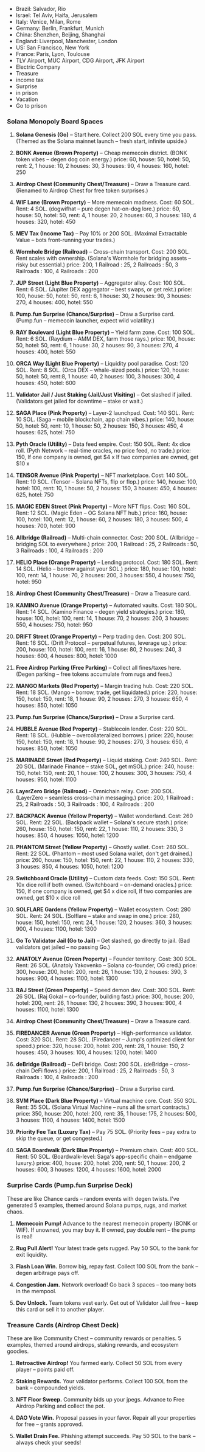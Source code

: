 - Brazil: Salvador, Rio
- Israel: Tel Aviv, Haifa, Jerusalem
- Italy: Venice, Milan, Rome
- Germany: Berlin, Frankfurt, Munich
- China: Shenzhen, Beijing, Shanghai
- England: Liverpool, Manchester, London
- US: San Francisco, New York
- France: Paris, Lyon, Toulouse
- TLV Airport, MUC Airport, CDG Airport, JFK Airport
- Electric Company
- Treasure
- income tax
- Surprise
- in prison
- Vacation
- Go to prison

### Solana Monopoly Board Spaces

1. **Solana Genesis (Go)** – Start here. Collect 200 SOL every time you pass. (Themed as the Solana mainnet launch – fresh start, infinite upside.)

2. **BONK Avenue (Brown Property)** – Cheap memecoin district. (BONK token vibes – degen dog coin energy.)
   price: 60, house: 50, hotel: 50, rent: 2, 1 house: 10, 2 houses: 30, 3 houses: 90, 4 houses: 160, hotel: 250

3. **Airdrop Chest (Community Chest/Treasure)** – Draw a Treasure card. (Renamed to Airdrop Chest for free token surprises.)

4. **WIF Lane (Brown Property)** – More memecoin madness. Cost: 60 SOL. Rent: 4 SOL. (dogwifhat – pure degen hat-on-dog lore.)
   price: 60, house: 50, hotel: 50, rent: 4, 1 house: 20, 2 houses: 60, 3 houses: 180, 4 houses: 320, hotel: 450

5. **MEV Tax (Income Tax)** – Pay 10% or 200 SOL. (Maximal Extractable Value – bots front-running your trades.)

6. **Wormhole Bridge (Railroad)** – Cross-chain transport. Cost: 200 SOL. Rent scales with ownership. (Solana's Wormhole for bridging assets – risky but essential.)
   price: 200, 1 Railroad : 25, 2 Railroads : 50, 3 Railroads : 100, 4 Railroads : 200

7. **JUP Street (Light Blue Property)** – Aggregator alley. Cost: 100 SOL. Rent: 6 SOL. (Jupiter DEX aggregator – best swaps, or get rekt.)
   price: 100, house: 50, hotel: 50, rent: 6, 1 house: 30, 2 houses: 90, 3 houses: 270, 4 houses: 400, hotel: 550

8. **Pump.fun Surprise (Chance/Surprise)** – Draw a Surprise card. (Pump.fun – memecoin launcher, expect wild volatility.)

9. **RAY Boulevard (Light Blue Property)** – Yield farm zone. Cost: 100 SOL. Rent: 6 SOL. (Raydium – AMM DEX, farm those rays.)
   price: 100, house: 50, hotel: 50, rent: 6, 1 house: 30, 2 houses: 90, 3 houses: 270, 4 houses: 400, hotel: 550

10. **ORCA Way (Light Blue Property)** – Liquidity pool paradise. Cost: 120 SOL. Rent: 8 SOL. (Orca DEX – whale-sized pools.)
    price: 120, house: 50, hotel: 50, rent:8, 1 house: 40, 2 houses: 100, 3 houses: 300, 4 houses: 450, hotel: 600

11. **Validator Jail / Just Staking (Jail/Just Visiting)** – Get slashed if jailed. (Validators get jailed for downtime – stake or wait.)

12. **SAGA Place (Pink Property)** – Layer-2 launchpad. Cost: 140 SOL. Rent: 10 SOL. (Saga – mobile blockchain, app chain vibes.)
    price: 140, house: 50, hotel: 50, rent: 10, 1 house: 50, 2 houses: 150, 3 houses: 450, 4 houses: 625, hotel: 750

13. **Pyth Oracle (Utility)** – Data feed empire. Cost: 150 SOL. Rent: 4x dice roll. (Pyth Network – real-time oracles, no price feed, no trade.)
    price: 150, If one company is owned, get $4 x If two companies are owned, get $10 x

14. **TENSOR Avenue (Pink Property)** – NFT marketplace. Cost: 140 SOL. Rent: 10 SOL. (Tensor – Solana NFTs, flip or flop.)
    price: 140, house: 100, hotel: 100, rent: 10, 1 house: 50, 2 houses: 150, 3 houses: 450, 4 houses: 625, hotel: 750

15. **MAGIC EDEN Street (Pink Property)** – More NFT flips. Cost: 160 SOL. Rent: 12 SOL. (Magic Eden – OG Solana NFT hub.)
    price: 160, house: 100, hotel: 100, rent: 12, 1 house: 60, 2 houses: 180, 3 houses: 500, 4 houses: 700, hotel: 900

16. **Allbridge (Railroad)** – Multi-chain connector. Cost: 200 SOL. (Allbridge – bridging SOL to everywhere.)
    price: 200, 1 Railroad : 25, 2 Railroads : 50, 3 Railroads : 100, 4 Railroads : 200

17. **HELIO Place (Orange Property)** – Lending protocol. Cost: 180 SOL. Rent: 14 SOL. (Helio – borrow against your SOL.)
    price: 180, house: 100, hotel: 100, rent: 14, 1 house: 70, 2 houses: 200, 3 houses: 550, 4 houses: 750, hotel: 950

18. **Airdrop Chest (Community Chest/Treasure)** – Draw a Treasure card.

19. **KAMINO Avenue (Orange Property)** – Automated vaults. Cost: 180 SOL. Rent: 14 SOL. (Kamino Finance – degen yield strategies.)
    price: 180, house: 100, hotel: 100, rent: 14, 1 house: 70, 2 houses: 200, 3 houses: 550, 4 houses: 750, hotel: 950

20. **DRIFT Street (Orange Property)** – Perp trading den. Cost: 200 SOL. Rent: 16 SOL. (Drift Protocol – perpetual futures, leverage up.)
    price: 200, house: 100, hotel: 100, rent: 16, 1 house: 80, 2 houses: 240, 3 houses: 600, 4 houses: 800, hotel: 1000

21. **Free Airdrop Parking (Free Parking)** – Collect all fines/taxes here. (Degen parking – free tokens accumulate from rugs and fees.)

22. **MANGO Markets (Red Property)** – Margin trading hub. Cost: 220 SOL. Rent: 18 SOL. (Mango – borrow, trade, get liquidated.)
    price: 220, house: 150, hotel: 150, rent: 18, 1 house: 90, 2 houses: 270, 3 houses: 650, 4 houses: 850, hotel: 1050

23. **Pump.fun Surprise (Chance/Surprise)** – Draw a Surprise card.

24. **HUBBLE Avenue (Red Property)** – Stablecoin lender. Cost: 220 SOL. Rent: 18 SOL. (Hubble – overcollateralized borrows.)
    price: 220, house: 150, hotel: 150, rent: 18, 1 house: 90, 2 houses: 270, 3 houses: 650, 4 houses: 850, hotel: 1050

25. **MARINADE Street (Red Property)** – Liquid staking. Cost: 240 SOL. Rent: 20 SOL. (Marinade Finance – stake SOL, get mSOL.)
    price: 240, house: 150, hotel: 150, rent: 20, 1 house: 100, 2 houses: 300, 3 houses: 750, 4 houses: 950, hotel: 1100

26. **LayerZero Bridge (Railroad)** – Omnichain relay. Cost: 200 SOL. (LayerZero – seamless cross-chain messaging.)
    price: 200, 1 Railroad : 25, 2 Railroads : 50, 3 Railroads : 100, 4 Railroads : 200

27. **BACKPACK Avenue (Yellow Property)** – Wallet wonderland. Cost: 260 SOL. Rent: 22 SOL. (Backpack wallet – Solana's secure stash.)
    price: 260, house: 150, hotel: 150, rent: 22, 1 house: 110, 2 houses: 330, 3 houses: 850, 4 houses: 1050, hotel: 1200

28. **PHANTOM Street (Yellow Property)** – Ghostly wallet. Cost: 260 SOL. Rent: 22 SOL. (Phantom – most used Solana wallet, don't get drained.)
    price: 260, house: 150, hotel: 150, rent: 22, 1 house: 110, 2 houses: 330, 3 houses: 850, 4 houses: 1050, hotel: 1200

29. **Switchboard Oracle (Utility)** – Custom data feeds. Cost: 150 SOL. Rent: 10x dice roll if both owned. (Switchboard – on-demand oracles.)
    price: 150, If one company is owned, get $4 x dice roll, If two companies are owned, get $10 x dice roll

30. **SOLFLARE Gardens (Yellow Property)** – Wallet ecosystem. Cost: 280 SOL. Rent: 24 SOL. (Solflare – stake and swap in one.)
    price: 280, house: 150, hotel: 150, rent: 24, 1 house: 120, 2 houses: 360, 3 houses: 900, 4 houses: 1100, hotel: 1300

31. **Go To Validator Jail (Go to Jail)** – Get slashed, go directly to jail. (Bad validators get jailed – no passing Go.)

32. **ANATOLY Avenue (Green Property)** – Founder territory. Cost: 300 SOL. Rent: 26 SOL. (Anatoly Yakovenko – Solana co-founder, OG cred.)
    price: 300, house: 200, hotel: 200, rent: 26, 1 house: 130, 2 houses: 390, 3 houses: 900, 4 houses: 1100, hotel: 1300

33. **RAJ Street (Green Property)** – Speed demon dev. Cost: 300 SOL. Rent: 26 SOL. (Raj Gokal – co-founder, building fast.)
    price: 300, house: 200, hotel: 200, rent: 26, 1 house: 130, 2 houses: 390, 3 houses: 900, 4 houses: 1100, hotel: 1300

34. **Airdrop Chest (Community Chest/Treasure)** – Draw a Treasure card.

35. **FIREDANCER Avenue (Green Property)** – High-performance validator. Cost: 320 SOL. Rent: 28 SOL. (Firedancer – Jump's optimized client for speed.)
    price: 320, house: 200, hotel: 200, rent: 28, 1 house: 150, 2 houses: 450, 3 houses: 100, 4 houses: 1200, hotel: 1400

36. **deBridge (Railroad)** – DeFi bridge. Cost: 200 SOL. (deBridge – cross-chain DeFi flows.)
    price: 200, 1 Railroad : 25, 2 Railroads : 50, 3 Railroads : 100, 4 Railroads : 200

37. **Pump.fun Surprise (Chance/Surprise)** – Draw a Surprise card.

38. **SVM Place (Dark Blue Property)** – Virtual machine core. Cost: 350 SOL. Rent: 35 SOL. (Solana Virtual Machine – runs all the smart contracts.)
    price: 350, house: 200, hotel: 200, rent: 35, 1 house: 175, 2 houses: 500, 3 houses: 1100, 4 houses: 1400, hotel: 1500

39. **Priority Fee Tax (Luxury Tax)** – Pay 75 SOL. (Priority fees – pay extra to skip the queue, or get congested.)

40. **SAGA Boardwalk (Dark Blue Property)** – Premium chain. Cost: 400 SOL. Rent: 50 SOL. (Boardwalk-level: Saga's app-specific chain – endgame luxury.)
    price: 400, house: 200, hotel: 200, rent: 50, 1 house: 200, 2 houses: 600, 3 houses: 1200, 4 houses: 1600, hotel: 2000

### Surprise Cards (Pump.fun Surprise Deck)

These are like Chance cards – random events with degen twists. I've generated 5 examples, themed around Solana pumps, rugs, and market chaos.

1. **Memecoin Pump!** Advance to the nearest memecoin property (BONK or WIF). If unowned, you may buy it. If owned, pay double rent – the pump is real!

2. **Rug Pull Alert!** Your latest trade gets rugged. Pay 50 SOL to the bank for exit liquidity.

3. **Flash Loan Win.** Borrow big, repay fast. Collect 100 SOL from the bank – degen arbitrage pays off.

4. **Congestion Jam.** Network overload! Go back 3 spaces – too many bots in the mempool.

5. **Dev Unlock.** Team tokens vest early. Get out of Validator Jail free – keep this card or sell it to another player.

### Treasure Cards (Airdrop Chest Deck)

These are like Community Chest – community rewards or penalties. 5 examples, themed around airdrops, staking rewards, and ecosystem goodies.

1. **Retroactive Airdrop!** You farmed early. Collect 50 SOL from every player – points paid off.

2. **Staking Rewards.** Your validator performs. Collect 100 SOL from the bank – compounded yields.

3. **NFT Floor Sweep.** Community bids up your jpegs. Advance to Free Airdrop Parking and collect the pot.

4. **DAO Vote Win.** Proposal passes in your favor. Repair all your properties for free – grants approved.

5. **Wallet Drain Fee.** Phishing attempt succeeds. Pay 50 SOL to the bank – always check your seeds!
